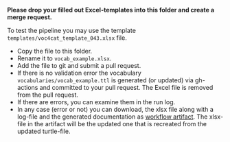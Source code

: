 **Please drop your filled out Excel-templates into this folder and create a merge request.**

To test the pipeline you may use the template `templates/voc4cat_template_043.xlsx` file.

- Copy the file to this folder.
- Rename it to `vocab_example.xlsx`.
- Add the file to git and submit a pull request.
- If there is no validation error the vocabulary `vocabularies/vocab_example.ttl` is generated (or updated) via gh-actions and committed to your pull request. The Excel file is removed from the pull request.
- If there are errors, you can examine them in the run log.
- In any case (error or not) you can download, the xlsx file along with a log-file and the generated documentation as [workflow artifact](https://docs.github.com/en/actions/managing-workflow-runs/downloading-workflow-artifacts).
The xlsx-file in the artifact will be the updated one that is recreated from the updated turtle-file.
